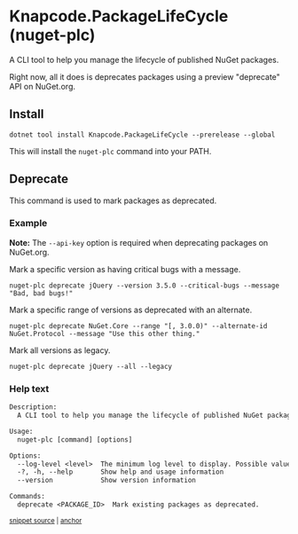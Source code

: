 # Knapcode.PackageLifeCycle (nuget-plc)

A CLI tool to help you manage the lifecycle of published NuGet packages.

Right now, all it does is deprecates packages using a preview "deprecate" API on NuGet.org.

## Install

```console
dotnet tool install Knapcode.PackageLifeCycle --prerelease --global
```

This will install the `nuget-plc` command into your PATH.

## Deprecate

This command is used to mark packages as deprecated.

### Example

**Note:** The `--api-key` option is required when deprecating packages on NuGet.org.

Mark a specific version as having critical bugs with a message.

```console
nuget-plc deprecate jQuery --version 3.5.0 --critical-bugs --message "Bad, bad bugs!"
```

Mark a specific range of versions as deprecated with an alternate.

```console
nuget-plc deprecate NuGet.Core --range "[, 3.0.0)" --alternate-id NuGet.Protocol --message "Use this other thing."
```

Mark all versions as legacy.

```console
nuget-plc deprecate jQuery --all --legacy
```

### Help text

<!-- snippet: ProgramTests.Help.verified.txt -->
<a id='snippet-ProgramTests.Help.verified.txt'></a>
```txt
Description:
  A CLI tool to help you manage the lifecycle of published NuGet packages.

Usage:
  nuget-plc [command] [options]

Options:
  --log-level <level>  The minimum log level to display. Possible values: Verbose, Debug, Information, Warning, Error, Fatal [default: Information]
  -?, -h, --help       Show help and usage information
  --version            Show version information

Commands:
  deprecate <PACKAGE_ID>  Mark existing packages as deprecated.
```
<sup><a href='/src/Tests/ProgramTests.Help.verified.txt#L1-L14' title='Snippet source file'>snippet source</a> | <a href='#snippet-ProgramTests.Help.verified.txt' title='Start of snippet'>anchor</a></sup>
<!-- endSnippet -->
